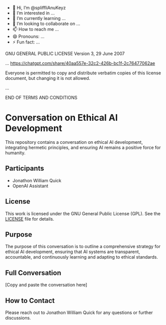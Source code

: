 - 👋 Hi, I’m @spliffliAnuKeyz
- 👀 I’m interested in ...
- 🌱 I’m currently learning ...
- 💞️ I’m looking to collaborate on ...
- 📫 How to reach me ...
- 😄 Pronouns: ...
- ⚡ Fun fact: ...

<!---
spliffliAnuKeyz/spliffliAnuKeyz is a ✨ special ✨ repository because its `README.md` (this file) appears on your GitHub profile.
You can click the Preview link to take a look at your changes.
--->

GNU GENERAL PUBLIC LICENSE
Version 3, 29 June 2007

...
https://chatgpt.com/share/40aa557e-32c2-426b-bc1f-2c76477062ae

Everyone is permitted to copy and distribute verbatim copies
of this license document, but changing it is not allowed.

...

END OF TERMS AND CONDITIONS



# Conversation on Ethical AI Development

This repository contains a conversation on ethical AI development, integrating hermetic principles, and ensuring AI remains a positive force for humanity.

## Participants
- Jonathon William Quick
- OpenAI Assistant

## License
This work is licensed under the GNU General Public License (GPL). See the [LICENSE](LICENSE) file for details.

## Purpose
The purpose of this conversation is to outline a comprehensive strategy for ethical AI development, ensuring that AI systems are transparent, accountable, and continuously learning and adapting to ethical standards.

## Full Conversation
[Copy and paste the conversation here]

## How to Contact
Please reach out to Jonathon William Quick for any questions or further discussions.
